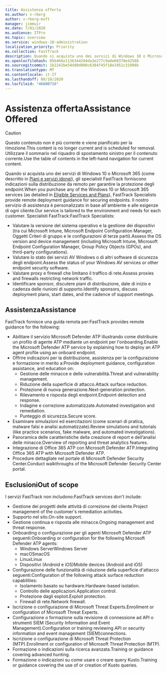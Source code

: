 ```yaml
---
title: Assistenza offerta
ms.author: v-rberg
author: v-rberg-msft
manager: jimmuir
ms.date: 7/01/2020
ms.audience: ITPro
ms.topic: overview
ms.service: windows-10-administration
localization_priority: Priority
ms.collection: FastTrack
description: Quando si acquista uno dei servizi di Windows 10 o Microsoft 365, gli specialisti FastTrack forniscono indicazioni sulla distribuzione da remoto per garantire la protezione degli endpoint. Il nostro servizio di assistenza è personalizzato in base all'ambiente e alle esigenze di ogni cliente.
ms.openlocfilehash: 05b466e1136344294da3e277c9a0e60370e42588
ms.sourcegitcommit: 1b2242be54dd0d000c6384f45f18e1951c31998b
ms.translationtype: MT
ms.contentlocale: it-IT
ms.lasthandoff: 08/18/2020
ms.locfileid: "46800716"
---
```

# <a name="assistance-offered"></a><span data-ttu-id="44909-104">Assistenza offerta</span><span class="sxs-lookup"><span data-stu-id="44909-104">Assistance Offered</span></span>  

> [!CAUTION]
> <span data-ttu-id="44909-105">Questo contenuto non è più corrente e viene pianificato per la rimozione.</span><span class="sxs-lookup"><span data-stu-id="44909-105">This content is no longer current and is scheduled for removal.</span></span> <span data-ttu-id="44909-106">Utilizzare il sommario nel riquadro di spostamento sinistro per il contenuto corrente.</span><span class="sxs-lookup"><span data-stu-id="44909-106">Use the table of contents in the left-hand navigation for current content.</span></span>

<span data-ttu-id="44909-107">Quando si acquista uno dei servizi di Windows 10 o Microsoft 365 (come descritto in [Piani e servizi idonei](M365-eligible-services-and-plans.md)), gli specialisti FastTrack forniscono indicazioni sulla distribuzione da remoto per garantire la protezione degli endpoint.</span><span class="sxs-lookup"><span data-stu-id="44909-107">When you purchase any of the Windows 10 or Microsoft 365 services (as detailed in [Eligible Services and Plans](M365-eligible-services-and-plans.md)), FastTrack Specialists provide remote deployment guidance for securing endpoints.</span></span> <span data-ttu-id="44909-108">Il nostro servizio di assistenza è personalizzato in base all'ambiente e alle esigenze di ogni cliente.</span><span class="sxs-lookup"><span data-stu-id="44909-108">Our service is tailored to the environment and needs for each customer.</span></span> <span data-ttu-id="44909-109">Specialisti FastTrack:</span><span class="sxs-lookup"><span data-stu-id="44909-109">FastTrack Specialists:</span></span>
- <span data-ttu-id="44909-110">Valutare la versione del sistema operativo e la gestione dei dispositivi (tra cui Microsoft Intune, Microsoft Endpoint Configuration Manager, Oggetti Criteri di gruppo e le configurazioni di terze parti).</span><span class="sxs-lookup"><span data-stu-id="44909-110">Assess the OS version and device management (including Microsoft Intune, Microsoft Endpoint Configuration Manager, Group Policy Objects (GPOs), and third-party configurations).</span></span>
- <span data-ttu-id="44909-111">Valutare lo stato dei servizi AV Windows o di altri software di sicurezza degli endpoint.</span><span class="sxs-lookup"><span data-stu-id="44909-111">Assess the status of your Windows AV services or other endpoint security software.</span></span>
- <span data-ttu-id="44909-112">Valutare proxy e firewall che limitano il traffico di rete.</span><span class="sxs-lookup"><span data-stu-id="44909-112">Assess proxies and firewalls restricting network traffic.</span></span>
- <span data-ttu-id="44909-113">Identificare sponsor, discutere piani di distribuzione, date di inizio e cadenza delle riunioni di supporto.</span><span class="sxs-lookup"><span data-stu-id="44909-113">Identify sponsors, discuss deployment plans, start dates, and the cadence of support meetings.</span></span>

## <a name="assistance"></a><span data-ttu-id="44909-114">Assistenza</span><span class="sxs-lookup"><span data-stu-id="44909-114">Assistance</span></span>

<span data-ttu-id="44909-115">FastTrack fornisce una guida remota per:</span><span class="sxs-lookup"><span data-stu-id="44909-115">FastTrack provides remote guidance for the following:</span></span>
- <span data-ttu-id="44909-116">Abilitare il servizio Microsoft Defender ATP illustrando come distribuire un profilo di agente ATP mediante un endpoint per l'onboarding.</span><span class="sxs-lookup"><span data-stu-id="44909-116">Enable the Microsoft Defender ATP service by explaining how to deploy an ATP agent profile using an onboard endpoint.</span></span>
- <span data-ttu-id="44909-117">Offrire indicazioni per la distribuzione, assistenza per la configurazione e formazione in merito a:</span><span class="sxs-lookup"><span data-stu-id="44909-117">Provide deployment guidance, configuration assistance, and education on:</span></span>
    - <span data-ttu-id="44909-118">Gestione delle minacce e delle vulnerabilità.</span><span class="sxs-lookup"><span data-stu-id="44909-118">Threat and vulnerability management.</span></span>
    - <span data-ttu-id="44909-119">Riduzione della superficie di attacco.</span><span class="sxs-lookup"><span data-stu-id="44909-119">Attack surface reduction.</span></span>
    - <span data-ttu-id="44909-120">Protezione di nuova generazione.</span><span class="sxs-lookup"><span data-stu-id="44909-120">Next-generation protection.</span></span>
    - <span data-ttu-id="44909-121">Rilevamento e risposta degli endpoint.</span><span class="sxs-lookup"><span data-stu-id="44909-121">Endpoint detection and response.</span></span>
    - <span data-ttu-id="44909-122">Indagine e correzione automatizzate.</span><span class="sxs-lookup"><span data-stu-id="44909-122">Automated investigation and remediation.</span></span>
    - <span data-ttu-id="44909-123">Punteggio di sicurezza.</span><span class="sxs-lookup"><span data-stu-id="44909-123">Secure score.</span></span>
- <span data-ttu-id="44909-124">Esaminare simulazioni ed esercitazioni (come scenari di pratica, malware falsi e analisi automatizzate).</span><span class="sxs-lookup"><span data-stu-id="44909-124">Review simulations and tutorials (like practice scenarios, fake malware, and automated investigations).</span></span>
- <span data-ttu-id="44909-125">Panoramica delle caratteristiche della creazione di report e dell’analisi delle minacce.</span><span class="sxs-lookup"><span data-stu-id="44909-125">Overview of reporting and threat analytics features.</span></span>
- <span data-ttu-id="44909-126">Integrazione di Office 365 ATP con Microsoft Defender ATP.</span><span class="sxs-lookup"><span data-stu-id="44909-126">Integrating Office 365 ATP with Microsoft Defender ATP.</span></span>
- <span data-ttu-id="44909-127">Procedure dettagliate nel portale di Microsoft Defender Security Center.</span><span class="sxs-lookup"><span data-stu-id="44909-127">Conduct walkthroughs of the Microsoft Defender Security Center portal.</span></span>

## <a name="out-of-scope"></a><span data-ttu-id="44909-128">Esclusioni</span><span class="sxs-lookup"><span data-stu-id="44909-128">Out of scope</span></span>

<span data-ttu-id="44909-129">I servizi FastTrack non includono:</span><span class="sxs-lookup"><span data-stu-id="44909-129">FastTrack services don't include:</span></span>
- <span data-ttu-id="44909-130">Gestione dei progetti delle attività di correzione del cliente.</span><span class="sxs-lookup"><span data-stu-id="44909-130">Project management of the customer's remediation activities.</span></span>
- <span data-ttu-id="44909-131">Supporto nel sito.</span><span class="sxs-lookup"><span data-stu-id="44909-131">On-site support.</span></span>
- <span data-ttu-id="44909-132">Gestione continua e risposta alle minacce.</span><span class="sxs-lookup"><span data-stu-id="44909-132">Ongoing management and threat response.</span></span>
- <span data-ttu-id="44909-133">Onboarding o configurazione per gli agenti Microsoft Defender ATP seguenti:</span><span class="sxs-lookup"><span data-stu-id="44909-133">Onboarding or configuration for the following Microsoft Defender ATP agents:</span></span>
   - <span data-ttu-id="44909-134">Windows Server</span><span class="sxs-lookup"><span data-stu-id="44909-134">Windows Server</span></span>
   - <span data-ttu-id="44909-135">macOS</span><span class="sxs-lookup"><span data-stu-id="44909-135">macOS</span></span>
   - <span data-ttu-id="44909-136">Linux</span><span class="sxs-lookup"><span data-stu-id="44909-136">Linux</span></span>
   - <span data-ttu-id="44909-137">Dispositivi (Android e iOS)</span><span class="sxs-lookup"><span data-stu-id="44909-137">Mobile devices (Android and iOS)</span></span>
- <span data-ttu-id="44909-138">Configurazione delle funzionalità di riduzione della superficie d'attacco seguenti:</span><span class="sxs-lookup"><span data-stu-id="44909-138">Configuration of the following attack surface reduction capabilities:</span></span>
    - <span data-ttu-id="44909-139">Isolamento basato su hardware.</span><span class="sxs-lookup"><span data-stu-id="44909-139">Hardware-based isolation.</span></span>
    - <span data-ttu-id="44909-140">Controllo delle applicazioni.</span><span class="sxs-lookup"><span data-stu-id="44909-140">Application control.</span></span>
    - <span data-ttu-id="44909-141">Protezione dagli exploit.</span><span class="sxs-lookup"><span data-stu-id="44909-141">Exploit protection.</span></span>
    - <span data-ttu-id="44909-142">Firewall di rete.</span><span class="sxs-lookup"><span data-stu-id="44909-142">Network firewall.</span></span>
- <span data-ttu-id="44909-143">Iscrizione o configurazione di Microsoft Threat Experts.</span><span class="sxs-lookup"><span data-stu-id="44909-143">Enrollment or configuration of Microsoft Threat Experts.</span></span>
- <span data-ttu-id="44909-144">Configurazione o formazione sulla revisione di connessione ad API o strumenti SIEM (Security Information and Event Management).</span><span class="sxs-lookup"><span data-stu-id="44909-144">Configuration or training reviewing API or security information and event management (SIEM)connections.</span></span>
- <span data-ttu-id="44909-145">Iscrizione o configurazione di Microsoft Threat Protection (MTP).</span><span class="sxs-lookup"><span data-stu-id="44909-145">Enrollment or configuration of Microsoft Threat Protection (MTP).</span></span>
- <span data-ttu-id="44909-146">Formazione o indicazioni sulla ricerca avanzata.</span><span class="sxs-lookup"><span data-stu-id="44909-146">Training or guidance covering advanced hunting.</span></span>
- <span data-ttu-id="44909-147">Formazione o indicazioni su come usare o creare query Kusto.</span><span class="sxs-lookup"><span data-stu-id="44909-147">Training or guidance covering the use of or creation of Kusto queries.</span></span>
